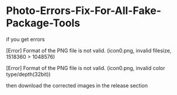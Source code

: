 # Photo-Errors-Fix-For-All-Fake-Package-Tools
if you get errors

[Error]	Format of the PNG file is not valid. (icon0.png, invalid filesize, 1518360 > 1048576)

[Error]	Format of the PNG file is not valid. (icon0.png, invalid color type/depth(32bit))

then download the corrected images in the release section
